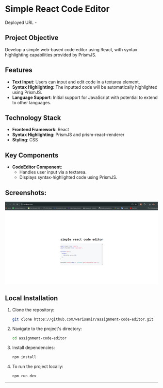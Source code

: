 # Simple React Code Editor

Deployed URL - 

## Project Objective

Develop a simple web-based code editor using React, with syntax highlighting capabilities provided by PrismJS.

## Features

- **Text Input**: Users can input and edit code in a textarea element.
- **Syntax Highlighting**: The inputted code will be automatically highlighted using PrismJS.
- **Language Support**: Initial support for JavaScript with potential to extend to other languages.

## Technology Stack

- **Frontend Framework**: React
- **Syntax Highlighting**: PrismJS and prism-react-renderer
- **Styling**: CSS

## Key Components

- **CodeEditor Component**: 
  - Handles user input via a textarea.
  - Displays syntax-highlighted code using PrismJS.

## Screenshots:

![react-code-editor](./public/react-editor.png)

## Local Installation

1. Clone the repository:

   ```bash
   git clone https://github.com/warisamir/assignment-code-editor.git
2. Navigate to the project's directory:

   ```bash
   cd assignment-code-editor
3. Install dependencies:
   ```bash
   npm install
4. To run the project locally:
   ```bash
   npm run dev
   
---
